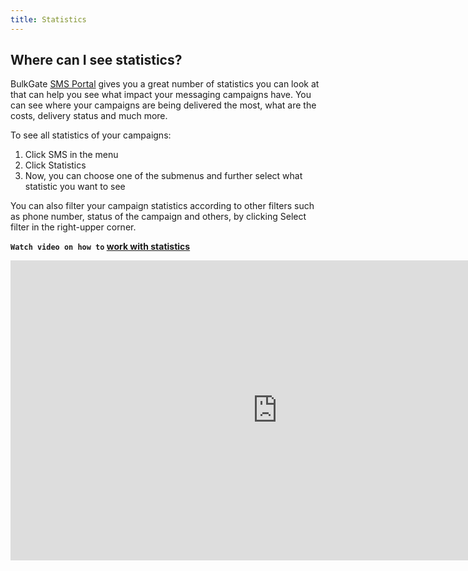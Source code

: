 ```yaml
---
title: Statistics 
---
```


## Where can I see statistics?
BulkGate [SMS Portal](https://www.bulkgate.com/en/sms-portal/) gives you a great number of statistics you can look at that can help you see what impact your messaging campaigns have. 
You can see where your campaigns are being delivered the most, what are the costs, delivery status and much more.

To see all statistics of your campaigns:
1.	Click SMS in the menu
2.	Click Statistics
3.	Now, you can choose one of the submenus and further select what statistic you want to see

You can also filter your campaign statistics according to other filters such as phone number, status of the campaign and others, by clicking Select filter in the right-upper corner.


**`Watch video on how to` [work with statistics](https://www.youtube.com/watch?v=VrNXMYGPgjE&t=0s&list=PL3m8jKRwlM0sQlppoGhclVv5VeLRiFaQH&index=3)**

<iframe width="854" height="480" src="https://www.youtube.com/embed/VrNXMYGPgjE?list=PL3m8jKRwlM0sQlppoGhclVv5VeLRiFaQH" frameborder="0" allow="autoplay; encrypted-media" allowfullscreen></iframe>

